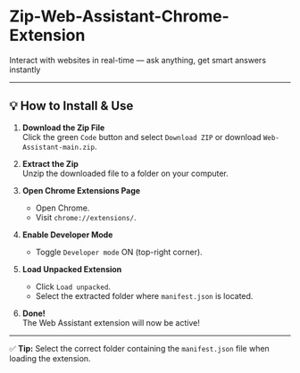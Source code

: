 # Zip-Web-Assistant-Chrome-Extension

Interact with websites in real-time — ask anything, get smart answers instantly



---

## 💡 How to Install & Use

1. **Download the Zip File**  
   Click the green `Code` button and select `Download ZIP` or download `Web-Assistant-main.zip`.

2. **Extract the Zip**  
   Unzip the downloaded file to a folder on your computer.

3. **Open Chrome Extensions Page**  
   - Open Chrome.
   - Visit `chrome://extensions/`.

4. **Enable Developer Mode**  
   - Toggle `Developer mode` ON (top-right corner).

5. **Load Unpacked Extension**  
   - Click `Load unpacked`.
   - Select the extracted folder where `manifest.json` is located.

6. **Done!**  
   The Web Assistant extension will now be active!

---

✅ **Tip:** Select the correct folder containing the `manifest.json` file when loading the extension.

